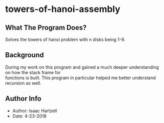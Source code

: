 # towers-of-hanoi-assembly

## What The Program Does?
Solves the towers of hanoi problem with n disks being 1-9.

## Background
During my work on this program and gained a much deeper understanding on how the stack frame for\
functions is built. This program in particular helped me better understand recursion as well.

## Author Info
- Author: Isaac Hartzell
- Date: 4-23-2018
